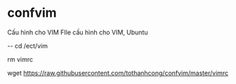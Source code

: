 confvim
=======

Cấu hình cho VIM
FIle cấu hình cho VIM, Ubuntu

--
cd /ect/vim


rm vimrc


wget https://raw.githubusercontent.com/tothanhcong/confvim/master/vimrc
